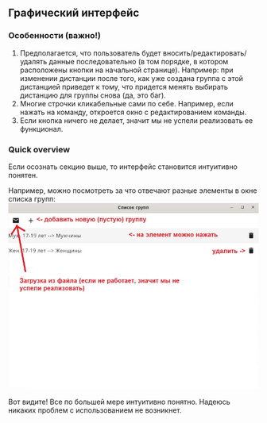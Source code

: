 ## Графический интерфейс
### Особенности (важно!)
1. Предполагается, что пользователь будет вносить/редактировать/удалять данные
последовательно (в том порядке, в котором расположены кнопки на начальной странице).
Например: при изменении дистанции после того, как уже создана группа с этой
дистанцией приведет к тому, что придется менять выбирать дистанцию для группы
снова (да, это баг).
2. Многие строчки кликабельные сами по себе. Например, если нажать на команду, 
откроется окно с редактированием команды.
3. Если кнопка ничего не делает, значит мы не успели реализовать ее функционал.

### Quick overview
Если осознать секцию выше, то интерфейс становится интуитивно понятен.

Например, можно посмотреть за что отвечают разные элементы в окне списка групп:
![alt text](DOCS-images/doing%20DOCS%20for%20GUI%20be%20like.jpg)

Вот видите! Все по большей мере интуитивно понятно. Надеюсь никаких проблем 
с использованием не возникнет.